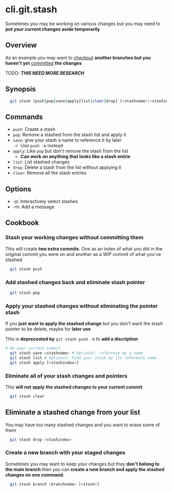 # cli.git.stash

Sometimes you may be working on various changes but you may need to **put your
current changes aside temporarily**

## Overview

As an example you may want to [checkout](./it3j.md) **another branches but you
haven't yet** [committed](./nr07.md) **the changes**

TODO: **_THIS NEED MORE RESEARCH_**

## Synopsis

```sh
  git stash [push|pop|save|apply|list|clear|drop] [<stashname>|<stashindex>]
```

## Commands

- `push`: Create a stash
- `pop`: Remove a stashed from the stash list and apply it
- `save`: give your stash a name to reference it by later
  - Use `push -m` instead
- `apply`: Like `pop` but don't remove the stash from the list
  - **Can work on anything that looks like a stash entrie**
- `list`: List stashed changes
- `drop`: Delete a stash from the list without applying it
- `clear`: Remove all the stash entries

## Options

- -p: Interactively select stashes
- -m: Add a message

## Cookbook

### Stash your working changes without committing them

This will create **two extra commits**. One as an index of what you did in the
original commit you were on and another as a WIP commit of what you've stashed

```sh
  git stash push
```

### Add stashed changes back and eliminate stash pointer

```sh
  git stash pop
```

### Apply your stashed changes without eliminating the pointer stash

If you **just want to apply the stashed change** but you don't want the stash
pointer to be delete, maybe for **later use**

This is **depreceated by** `git stash push -m` to **add a discription**

```sh
# On your current commit
  git stash save <stashname> # Optional: reference by a name
  git stash list # Optional: Find your stash by its reference name
  git stash apply [<stashindex>]
```

### Eliminate all of your stash changes and pointers

This **will not apply the stashed changes to your current commit**

```sh
  git stash clear
```

## Eliminate a stashed change from your list

You may have too many stashed changes and you want to erase some of them

```sh
  git stash drop <stashindex>
```

### Create a new branch with your staged changes

Sometimes you may want to keep your changes but they **don't belong to the main
branch** then you can **create a new branch and apply the stashed changes on one
command**.

```sh
  git stash branch <branchname> [<stash>]
```
